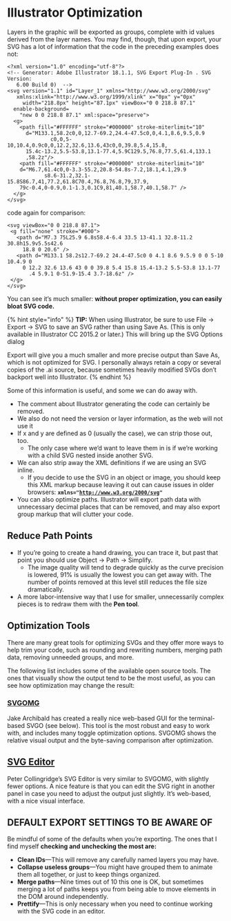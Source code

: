 # Illustrator Optimization

Layers in the graphic will be exported as groups, complete with id values derived from the layer names. You may find, though, that upon export, your SVG has a lot of information that the code in the preceding examples does not:

```markup
<?xml version="1.0" encoding="utf-8"?>
<!-- Generator: Adobe Illustrator 18.1.1, SVG Export Plug-In . SVG Version: 
   6.00 Build 0)  -->
<svg version="1.1" id="Layer_1" xmlns="http://www.w3.org/2000/svg" 
   xmlns:xlink="http://www.w3.org/1999/xlink" x="0px" y="0px"
     width="218.8px" height="87.1px" viewBox="0 0 218.8 87.1" 
  enable-background=
    "new 0 0 218.8 87.1" xml:space="preserve">
  <g>
    <path fill="#FFFFFF" stroke="#000000" stroke-miterlimit="10" 
      d="M133.1,58.2c0,0,12.7-69.2,24.4-47.5c0,0,4.1,8.6,9.5,0.9
              c0,0,5-10,10.4,0.9c0,0,12.2,32.6,13.6,43c0,0,39.8,5.4,15.8,
      15.4c-13.2,5.5-53.8,13.1-77.4,5.9C129.5,76.8,77.5,61.4,133.1
      ,58.2z"/>
    <path fill="#FFFFFF" stroke="#000000" stroke-miterlimit="10" 
    d="M6.7,61.4c0,0-3.3-55.2,20.8-54.8s-7.2,18.1,4.1,29.9
            s8.6-31.2,32.1-15.8S86.7,41,77.2,61.8C70.4,76.8,76.8,79,37.9,
    79c-0.4,0-0.9,0.1-1.3,0.1C9,81,40.1,58.7,40.1,58.7" />
  </g>
</svg>
```

code again for comparison:

```markup
<svg viewBox="0 0 218.8 87.1">
 <g fill="none" stroke="#000">
   <path d="M7.3 75L25.9 6.8s58.4-6.4 33.5 13-41.1 32.8-11.2 30.8h15.9v5.5s42.6 
     18.8 0 20.6" />
   <path d="M133.1 58.2s12.7-69.2 24.4-47.5c0 0 4.1 8.6 9.5.9 0 0 5-10 10.4.9 0 
     0 12.2 32.6 13.6 43 0 0 39.8 5.4 15.8 15.4-13.2 5.5-53.8 13.1-77
       .4 5.9.1 0-51.9-15.4 3.7-18.6z" />
 </g>
</svg>
```

You can see it’s much smaller: **without proper optimization, you can easily bloat SVG code.**

{% hint style="info" %}
**TIP:**    When using Illustrator, be sure to use File → Export → SVG to save an SVG rather than using Save As. \(This is only available in Illustrator CC 2015.2 or later.\) This will bring up the SVG Options dialog

Export will give you a much smaller and more precise output than Save As, which is not optimized for SVG. I personally always retain a copy or several copies of the .ai source, because sometimes heavily modified SVGs don’t backport well into Illustrator.
{% endhint %}

Some of this information is useful, and some we can do away with.

* The comment about Illustrator generating the code can certainly be removed.
* We also do not need the version or layer information, as the web will not use it
* If x and y are defined as 0 \(usually the case\), we can strip those out, too.
  * The only case where we’d want to leave them in is if we’re working with a child SVG nested inside another SVG.
* We can also strip away the XML definitions if we are using an SVG inline.
  * If you decide to use the SVG in an object or image, you should keep this XML markup because leaving it out can cause issues in older browsers: **`xmlns="`**[**`http://www.w3.org/2000/svg`**](http://www.w3.org/2000/svg)**`"`**
* You can also optimize paths. Illustrator will export path data with unnecessary decimal places that can be removed, and may also export group markup that will clutter your code.

## Reduce Path Points

* If you’re going to create a hand drawing, you can trace it, but past that point you should use Object → Path → Simplify.
  * The image quality will tend to degrade quickly as the curve precision is lowered, 91% is usually the lowest you can get away with. The number of points removed at this level still reduces the file size dramatically.
* A more labor-intensive way that I use for smaller, unnecessarily complex pieces is to redraw them with the **Pen tool**.

## Optimization Tools

There are many great tools for optimizing SVGs and they offer more ways to help trim your code, such as rounding and rewriting numbers, merging path data, removing unneeded groups, and more.

The following list includes some of the available open source tools. The ones that visually show the output tend to be the most useful, as you can see how optimization may change the result:

### [SVGOMG](https://jakearchibald.github.io/svgomg/)

Jake Archibald has created a really nice web-based GUI for the terminal-based SVGO \(see below\). This tool is the most robust and easy to work with, and includes many toggle optimization options. SVGOMG shows the relative visual output and the byte-saving comparison after optimization.

## [SVG Editor](http://petercollingridge.appspot.com/svg-editor)

Peter Collingridge’s SVG Editor is very similar to SVGOMG, with slightly fewer options. A nice feature is that you can edit the SVG right in another panel in case you need to adjust the output just slightly. It’s web-based, with a nice visual interface.

## DEFAULT EXPORT SETTINGS TO BE AWARE OF 

Be mindful of some of the defaults when you’re exporting. The ones that I find myself **checking and unchecking the most are:**

* **Clean IDs**—This will remove any carefully named layers you may have. 
* **Collapse useless groups**—You might have grouped them to animate them all together, or just to keep things organized. 
* **Merge paths**—Nine times out of 10 this one is OK, but sometimes merging a lot of paths keeps you from being able to move elements in the DOM around independently. 
* **Prettify**—This is only necessary when you need to continue working with the SVG code in an editor.



